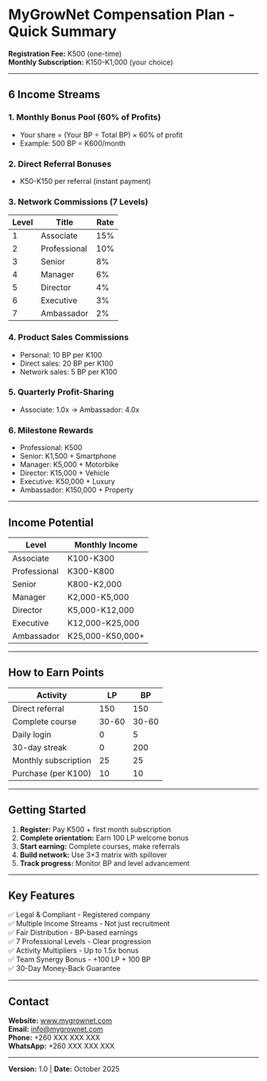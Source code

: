 # MyGrowNet Compensation Plan - Quick Summary

**Registration Fee:** K500 (one-time)  
**Monthly Subscription:** K150-K1,000 (your choice)

---

## 6 Income Streams

### 1. Monthly Bonus Pool (60% of Profits)
- Your share = (Your BP ÷ Total BP) × 60% of profit
- Example: 500 BP = K600/month

### 2. Direct Referral Bonuses
- K50-K150 per referral (instant payment)

### 3. Network Commissions (7 Levels)
| Level | Title | Rate |
|-------|-------|------|
| 1 | Associate | 15% |
| 2 | Professional | 10% |
| 3 | Senior | 8% |
| 4 | Manager | 6% |
| 5 | Director | 4% |
| 6 | Executive | 3% |
| 7 | Ambassador | 2% |

### 4. Product Sales Commissions
- Personal: 10 BP per K100
- Direct sales: 20 BP per K100
- Network sales: 5 BP per K100

### 5. Quarterly Profit-Sharing
- Associate: 1.0x → Ambassador: 4.0x

### 6. Milestone Rewards
- Professional: K500
- Senior: K1,500 + Smartphone
- Manager: K5,000 + Motorbike
- Director: K15,000 + Vehicle
- Executive: K50,000 + Luxury
- Ambassador: K150,000 + Property

---

## Income Potential

| Level | Monthly Income |
|-------|----------------|
| Associate | K100-K300 |
| Professional | K300-K800 |
| Senior | K800-K2,000 |
| Manager | K2,000-K5,000 |
| Director | K5,000-K12,000 |
| Executive | K12,000-K25,000 |
| Ambassador | K25,000-K50,000+ |

---

## How to Earn Points

| Activity | LP | BP |
|----------|----|----|
| Direct referral | 150 | 150 |
| Complete course | 30-60 | 30-60 |
| Daily login | 0 | 5 |
| 30-day streak | 0 | 200 |
| Monthly subscription | 25 | 25 |
| Purchase (per K100) | 10 | 10 |

---

## Getting Started

1. **Register:** Pay K500 + first month subscription
2. **Complete orientation:** Earn 100 LP welcome bonus
3. **Start earning:** Complete courses, make referrals
4. **Build network:** Use 3×3 matrix with spillover
5. **Track progress:** Monitor BP and level advancement

---

## Key Features

✅ Legal & Compliant - Registered company  
✅ Multiple Income Streams - Not just recruitment  
✅ Fair Distribution - BP-based earnings  
✅ 7 Professional Levels - Clear progression  
✅ Activity Multipliers - Up to 1.5x bonus  
✅ Team Synergy Bonus - +100 LP + 100 BP  
✅ 30-Day Money-Back Guarantee

---

## Contact

**Website:** www.mygrownet.com  
**Email:** info@mygrownet.com  
**Phone:** +260 XXX XXX XXX  
**WhatsApp:** +260 XXX XXX XXX

---

**Version:** 1.0 | **Date:** October 2025
